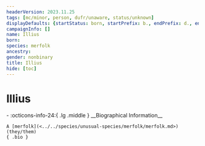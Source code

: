 ```yaml
---
headerVersion: 2023.11.25
tags: [mc/minor, person, dufr/unaware, status/unknown]
displayDefaults: {startStatus: born, startPrefix: b., endPrefix: d., endStatus: died}
campaignInfo: []
name: Illius
born:
species: merfolk
ancestry:
gender: nonbinary
title: Illius
hide: [toc]
---
```


# Illius
<div class="grid cards ext-narrow-margin ext-one-column" markdown>
- :octicons-info-24:{ .lg .middle } __Biographical Information__

    A [merfolk](<../../species/unusual-species/merfolk/merfolk.md>) (they/them)  
    { .bio }

</div>


